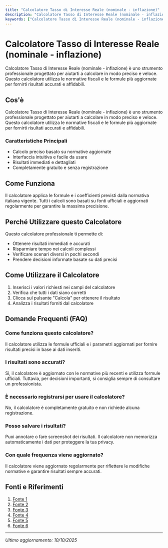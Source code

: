 ```yaml
---
title: "Calcolatore Tasso di Interesse Reale (nominale - inflazione)"
description: "Calcolatore Tasso di Interesse Reale (nominale - inflazione) è uno strumento professionale progettato per aiutarti a calcolare in modo preciso e veloce. Questo calcolatore utilizza le normative fiscali e le formule più aggiornate per fornirti risultati accurati e affidabili."
keywords: ["Calcolatore Tasso di Interesse Reale (nominale - inflazione)", "calcolatore", "calcolo online"]
---
```


# Calcolatore Tasso di Interesse Reale (nominale - inflazione)

Calcolatore Tasso di Interesse Reale (nominale - inflazione) è uno strumento professionale progettato per aiutarti a calcolare in modo preciso e veloce. Questo calcolatore utilizza le normative fiscali e le formule più aggiornate per fornirti risultati accurati e affidabili.

## Cos'è

Calcolatore Tasso di Interesse Reale (nominale - inflazione) è uno strumento professionale progettato per aiutarti a calcolare in modo preciso e veloce. Questo calcolatore utilizza le normative fiscali e le formule più aggiornate per fornirti risultati accurati e affidabili.

### Caratteristiche Principali

- Calcolo preciso basato su normative aggiornate
- Interfaccia intuitiva e facile da usare
- Risultati immediati e dettagliati
- Completamente gratuito e senza registrazione

## Come Funziona

Il calcolatore applica le formule e i coefficienti previsti dalla normativa italiana vigente. Tutti i calcoli sono basati su fonti ufficiali e aggiornati regolarmente per garantire la massima precisione.

## Perché Utilizzare questo Calcolatore

Questo calcolatore professionale ti permette di:

- Ottenere risultati immediati e accurati
- Risparmiare tempo nei calcoli complessi
- Verificare scenari diversi in pochi secondi
- Prendere decisioni informate basate su dati precisi

## Come Utilizzare il Calcolatore

1. Inserisci i valori richiesti nei campi del calcolatore
2. Verifica che tutti i dati siano corretti
3. Clicca sul pulsante "Calcola" per ottenere il risultato
4. Analizza i risultati forniti dal calcolatore

## Domande Frequenti (FAQ)

### Come funziona questo calcolatore?

Il calcolatore utilizza le formule ufficiali e i parametri aggiornati per fornire risultati precisi in base ai dati inseriti.

### I risultati sono accurati?

Sì, il calcolatore è aggiornato con le normative più recenti e utilizza formule ufficiali. Tuttavia, per decisioni importanti, si consiglia sempre di consultare un professionista.

### È necessario registrarsi per usare il calcolatore?

No, il calcolatore è completamente gratuito e non richiede alcuna registrazione.

### Posso salvare i risultati?

Puoi annotare o fare screenshot dei risultati. Il calcolatore non memorizza automaticamente i dati per proteggere la tua privacy.

### Con quale frequenza viene aggiornato?

Il calcolatore viene aggiornato regolarmente per riflettere le modifiche normative e garantire risultati sempre accurati.

## Fonti e Riferimenti

1. [Fonte 1](https://www.avvocatoandreani.it/servizi/calcolo-inflazione.php)
2. [Fonte 2](https://economiapertutti.bancaditalia.it/strumenti/calcolatori/calcolatore-dell-interesse/)
3. [Fonte 3](https://miniwebtool.com/it/calcolatore-del-tasso-di-interesse-nominale/)
4. [Fonte 4](https://extraetf.com/it/calculator/inflation)
5. [Fonte 5](https://percorsi.sella.it/w/tassi-di-interesse-cosa-sono-e-come-calcolarli)
6. [Fonte 6](https://www.ecb.europa.eu/ecb-and-you/explainers/tell-me/html/nominal_and_real_interest_rates.it.html)

---

*Ultimo aggiornamento: 10/10/2025*
